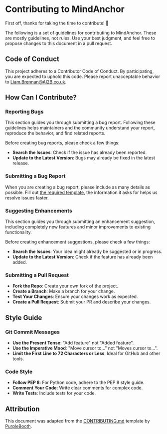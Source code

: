# Contributing to MindAnchor

First off, thanks for taking the time to contribute! 🎉

The following is a set of guidelines for contributing to MindAnchor. These are mostly guidelines, not rules. Use your best judgment, and feel free to propose changes to this document in a pull request.

## Code of Conduct

This project adheres to a Contributor Code of Conduct. By participating, you are expected to uphold this code. Please report unacceptable behavior to [Liam.Brennan@AI2B.co.uk](mailto:Liam.Brennan@AI2B.co.uk).

## How Can I Contribute?

### Reporting Bugs

This section guides you through submitting a bug report. Following these guidelines helps maintainers and the community understand your report, reproduce the behavior, and find related reports.

Before creating bug reports, please check a few things:

- **Search the Issues**: Check if the issue has already been reported.
- **Update to the Latest Version**: Bugs may already be fixed in the latest release.

### Submitting a Bug Report

When you are creating a bug report, please include as many details as possible. Fill out [the required template](https://github.com/ai2b-uk/MindAnchor/issues/new?template=bug_report.md), the information it asks for helps us resolve issues faster.

### Suggesting Enhancements

This section guides you through submitting an enhancement suggestion, including completely new features and minor improvements to existing functionality.

Before creating enhancement suggestions, please check a few things:

- **Search the Issues**: Your idea might already be suggested or in progress.
- **Update to the Latest Version**: Check if the feature has already been added.

### Submitting a Pull Request

- **Fork the Repo**: Create your own fork of the project.
- **Create a Branch**: Make a branch for your change.
- **Test Your Changes**: Ensure your changes work as expected.
- **Create a Pull Request**: Submit your PR and describe your changes.

## Style Guide

### Git Commit Messages

- **Use the Present Tense**: "Add feature" not "Added feature".
- **Use the Imperative Mood**: "Move cursor to..." not "Moves cursor to...".
- **Limit the First Line to 72 Characters or Less**: Ideal for GitHub and other tools.

### Code Style

- **Follow PEP 8**: For Python code, adhere to the PEP 8 style guide.
- **Comment Your Code**: Write clear comments for complex code.
- **Write Tests**: Include tests for your code.

## Attribution

This document was adapted from the [CONTRIBUTING.md](https://gist.github.com/PurpleBooth/b24679402957c63ec426) template by [PurpleBooth](https://gist.github.com/PurpleBooth).
